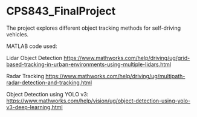 # CPS843_FinalProject
The project explores different object tracking methods for self-driving vehicles.

MATLAB code used:

Lidar Object Detection
https://www.mathworks.com/help/driving/ug/grid-based-tracking-in-urban-environments-using-multiple-lidars.html

Radar Tracking
https://www.mathworks.com/help/driving/ug/multipath-radar-detection-and-tracking.html

Object Detection using YOLO v3:
https://www.mathworks.com/help/vision/ug/object-detection-using-yolo-v3-deep-learning.html
